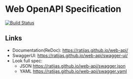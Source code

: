 # Web OpenAPI Specification
[![Build Status](https://travis-ci.org/ratijas/web-api.svg?branch=master)](https://travis-ci.org/ratijas/web-api)

## Links

- Documentation(ReDoc): https://ratijas.github.io/web-api/
- SwaggerUI: https://ratijas.github.io/web-api/swagger-ui/
- Look full spec:
    + JSON https://ratijas.github.io/web-api/swagger.json
    + YAML https://ratijas.github.io/web-api/swagger.yaml

